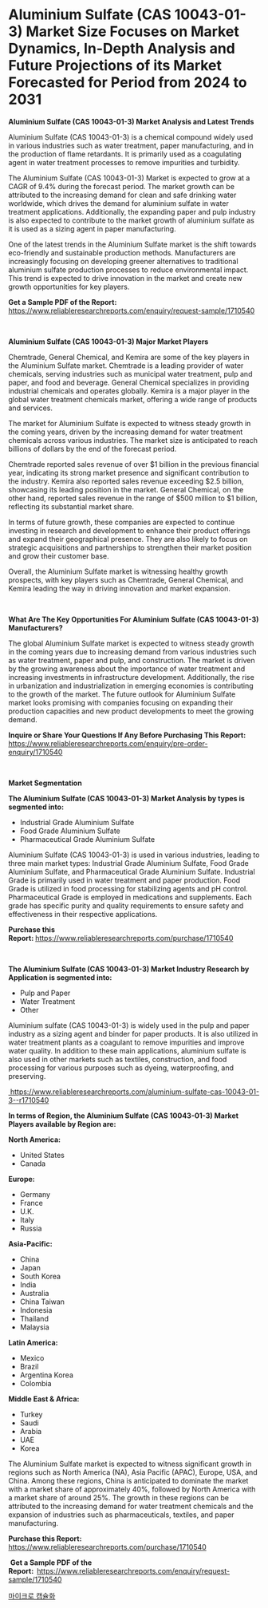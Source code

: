 <p><h1>Aluminium Sulfate (CAS 10043-01-3) Market Size Focuses on Market Dynamics, In-Depth Analysis and Future Projections of its Market Forecasted for Period from 2024 to 2031</h1></p><p><strong>Aluminium Sulfate (CAS 10043-01-3) Market Analysis and Latest Trends</strong></p>
<p><p>Aluminium Sulfate (CAS 10043-01-3) is a chemical compound widely used in various industries such as water treatment, paper manufacturing, and in the production of flame retardants. It is primarily used as a coagulating agent in water treatment processes to remove impurities and turbidity.</p><p>The Aluminium Sulfate (CAS 10043-01-3) Market is expected to grow at a CAGR of 9.4% during the forecast period. The market growth can be attributed to the increasing demand for clean and safe drinking water worldwide, which drives the demand for aluminium sulfate in water treatment applications. Additionally, the expanding paper and pulp industry is also expected to contribute to the market growth of aluminium sulfate as it is used as a sizing agent in paper manufacturing.</p><p>One of the latest trends in the Aluminium Sulfate market is the shift towards eco-friendly and sustainable production methods. Manufacturers are increasingly focusing on developing greener alternatives to traditional aluminium sulfate production processes to reduce environmental impact. This trend is expected to drive innovation in the market and create new growth opportunities for key players.</p></p>
<p><strong>Get a Sample PDF of the Report:&nbsp;</strong> <a href="https://www.reliableresearchreports.com/enquiry/request-sample/1710540">https://www.reliableresearchreports.com/enquiry/request-sample/1710540</a></p>
<p>&nbsp;</p>
<p><strong>Aluminium Sulfate (CAS 10043-01-3) Major Market Players</strong></p>
<p><p>Chemtrade, General Chemical, and Kemira are some of the key players in the Aluminium Sulfate market. Chemtrade is a leading provider of water chemicals, serving industries such as municipal water treatment, pulp and paper, and food and beverage. General Chemical specializes in providing industrial chemicals and operates globally. Kemira is a major player in the global water treatment chemicals market, offering a wide range of products and services.</p><p>The market for Aluminium Sulfate is expected to witness steady growth in the coming years, driven by the increasing demand for water treatment chemicals across various industries. The market size is anticipated to reach billions of dollars by the end of the forecast period.</p><p>Chemtrade reported sales revenue of over $1 billion in the previous financial year, indicating its strong market presence and significant contribution to the industry. Kemira also reported sales revenue exceeding $2.5 billion, showcasing its leading position in the market. General Chemical, on the other hand, reported sales revenue in the range of $500 million to $1 billion, reflecting its substantial market share.</p><p>In terms of future growth, these companies are expected to continue investing in research and development to enhance their product offerings and expand their geographical presence. They are also likely to focus on strategic acquisitions and partnerships to strengthen their market position and grow their customer base.</p><p>Overall, the Aluminium Sulfate market is witnessing healthy growth prospects, with key players such as Chemtrade, General Chemical, and Kemira leading the way in driving innovation and market expansion.</p></p>
<p>&nbsp;</p>
<p><strong>What Are The Key Opportunities For Aluminium Sulfate (CAS 10043-01-3) Manufacturers?</strong></p>
<p><p>The global Aluminium Sulfate market is expected to witness steady growth in the coming years due to increasing demand from various industries such as water treatment, paper and pulp, and construction. The market is driven by the growing awareness about the importance of water treatment and increasing investments in infrastructure development. Additionally, the rise in urbanization and industrialization in emerging economies is contributing to the growth of the market. The future outlook for Aluminium Sulfate market looks promising with companies focusing on expanding their production capacities and new product developments to meet the growing demand.</p></p>
<p><strong>Inquire or Share Your Questions If Any Before Purchasing This Report:</strong> <a href="https://www.reliableresearchreports.com/enquiry/pre-order-enquiry/1710540">https://www.reliableresearchreports.com/enquiry/pre-order-enquiry/1710540</a></p>
<p>&nbsp;</p>
<p><strong>Market Segmentation</strong></p>
<p><strong>The Aluminium Sulfate (CAS 10043-01-3) Market Analysis by types is segmented into:</strong></p>
<p><ul><li>Industrial Grade Aluminium Sulfate</li><li>Food Grade Aluminium Sulfate</li><li>Pharmaceutical Grade Aluminium Sulfate</li></ul></p>
<p><p>Aluminium Sulfate (CAS 10043-01-3) is used in various industries, leading to three main market types: Industrial Grade Aluminium Sulfate, Food Grade Aluminium Sulfate, and Pharmaceutical Grade Aluminium Sulfate. Industrial Grade is primarily used in water treatment and paper production. Food Grade is utilized in food processing for stabilizing agents and pH control. Pharmaceutical Grade is employed in medications and supplements. Each grade has specific purity and quality requirements to ensure safety and effectiveness in their respective applications.</p></p>
<p><strong>Purchase this Report:&nbsp;</strong><a href="https://www.reliableresearchreports.com/purchase/1710540">https://www.reliableresearchreports.com/purchase/1710540</a></p>
<p>&nbsp;</p>
<p><strong>The Aluminium Sulfate (CAS 10043-01-3) Market Industry Research by Application is segmented into:</strong></p>
<p><ul><li>Pulp and Paper</li><li>Water Treatment</li><li>Other</li></ul></p>
<p><p>Aluminium sulfate (CAS 10043-01-3) is widely used in the pulp and paper industry as a sizing agent and binder for paper products. It is also utilized in water treatment plants as a coagulant to remove impurities and improve water quality. In addition to these main applications, aluminium sulfate is also used in other markets such as textiles, construction, and food processing for various purposes such as dyeing, waterproofing, and preserving.</p></p>
<p><a href="https://www.reliableresearchreports.com/aluminium-sulfate-cas-10043-01-3--r1710540">&nbsp;https://www.reliableresearchreports.com/aluminium-sulfate-cas-10043-01-3--r1710540</a></p>
<p><strong>In terms of Region, the Aluminium Sulfate (CAS 10043-01-3) Market Players available by Region are:</strong></p>
<p>
    <p> <strong> North America: </strong>
        <ul>
            <li>United States</li>
            <li>Canada</li>
        </ul>
        </p> 
    <p> <strong> Europe: </strong>
        <ul>
            <li>Germany</li>
            <li>France</li>
            <li>U.K.</li>
            <li>Italy</li>
            <li>Russia</li>
        </ul>
        </p> 
    <p> <strong> Asia-Pacific: </strong>
        <ul>
            <li>China</li>
            <li>Japan</li>
            <li>South Korea</li>
            <li>India</li>
            <li>Australia</li>
            <li>China Taiwan</li>
            <li>Indonesia</li>
            <li>Thailand</li>
            <li>Malaysia</li>
        </ul>
        </p> 
    <p> <strong> Latin America: </strong>
        <ul>
            <li>Mexico</li>
            <li>Brazil</li>
            <li>Argentina Korea</li>
            <li>Colombia</li>
        </ul>
        </p> 
    <p> <strong> Middle East & Africa: </strong>
        <ul>
            <li>Turkey</li>
            <li>Saudi</li>
            <li>Arabia</li>
            <li>UAE</li>
            <li>Korea</li>
        </ul>
    </p>
    </p>
<p><p>The Aluminium Sulfate market is expected to witness significant growth in regions such as North America (NA), Asia Pacific (APAC), Europe, USA, and China. Among these regions, China is anticipated to dominate the market with a market share of approximately 40%, followed by North America with a market share of around 25%. The growth in these regions can be attributed to the increasing demand for water treatment chemicals and the expansion of industries such as pharmaceuticals, textiles, and paper manufacturing.</p></p>
<p><strong>Purchase this Report: </strong><a href="https://www.reliableresearchreports.com/purchase/1710540">https://www.reliableresearchreports.com/purchase/1710540</a></p>
<p>&nbsp;<strong>Get a Sample PDF of the Report:&nbsp;&nbsp;</strong><a href="https://www.reliableresearchreports.com/enquiry/request-sample/1710540">https://www.reliableresearchreports.com/enquiry/request-sample/1710540</a></p>
<p><strong></strong></p>
<p><p><a href="https://github.com/lkwggful07722/Market-Research-Report-List-3/blob/main/377648288.md">마이크로 캡슐화</a></p></p>